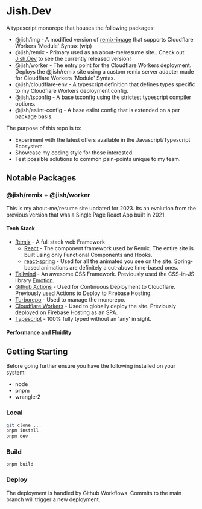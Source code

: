 # Jish.Dev

A typescript monorepo that houses the following packages:

* @jish/img - A modified version of [remix-image](https://github.com/Josh-McFarlin/remix-image) that supports Cloudflare Workers 'Module' Syntax (wip)
* @jish/remix - Primary used as an about-me/resume site.. Check out [Jish.Dev](https://jish.dev) to see the currently released version!
* @jish/worker - The entry point for the Cloudflare Workers deployment. Deploys the @jish/remix site using a custom remix server adapter made for Cloudflare Workers 'Module' Syntax.
* @jish/cloudflare-env - A typescript definition that defines types specific to my Cloudflare Workers deployment config.
* @jish/tsconfig - A base tsconfig using the strictest typescript compiler options.
* @jish/eslint-config - A base eslint config that is extended on a per package basis.

The purpose of this repo is to:

* Experiment with the latest offers available in the Javascript/Typescript Ecosystem.
* Showcase my coding style for those interested.
* Test possible solutions to common pain-points unique to my team.

## Notable Packages

### @jish/remix + @jish/worker

This is my about-me/resume site updated for 2023. Its an evolution from the previous version that was a Single Page React App built in 2021.

#### Tech Stack

* [Remix](https://remix.run/) - A full stack web Framework
  * [React](https://reactjs.org/) - The component framework used by Remix. The entire site is built using only Functional Components and Hooks.
  * [react-spring](https://github.com/pmndrs/react-spring) - Used for all the animated you see on the site. Spring-based animations are definitely a cut-above time-based ones.
* [Tailwind](https://tailwindcss.com/) - An awesome CSS Framework. Previously used the CSS-in-JS library [Emotion](https://emotion.sh/).
* [Github Actions](https://github.com/features/actions) - Used for Continuous Deployment to Cloudflare. Previously used Actions to Deploy to Firebase Hosting.
* [Turborepo](https://turbo.build/repo) - Used to manage the monorepo.
* [Cloudflare Workers](https://workers.cloudflare.com/) - Used to globally deploy the site. Previously deployed on Firebase Hosting as an SPA.
* [Typescript](https://www.typescriptlang.org/) - 100% fully typed without an 'any' in sight.

#### Performance and Fluidity



## Getting Starting

Before going further ensure you have the following installed on your system:

* node
* pnpm
* wrangler2

### Local

```bash
git clone ...
pnpm install
pnpm dev
```

### Build

```bash
pnpm build

```

### Deploy

The deployment is handled by Github Workflows. Commits to the main branch will trigger a new deployment.
